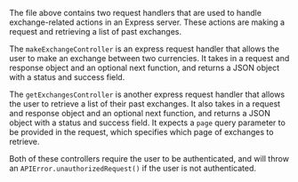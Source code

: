The file above contains two request handlers that are used to handle exchange-related actions in an Express server. These actions are making a request and retrieving a list of past exchanges.

The `makeExchangeController` is an express request handler that allows the user to make an exchange between two currencies. It takes in a request and response object and an optional next function, and returns a JSON object with a status and success field.

The `getExchangesController` is another express request handler that allows the user to retrieve a list of their past exchanges. It also takes in a request and response object and an optional next function, and returns a JSON object with a status and success field. It expects a `page` query parameter to be provided in the request, which specifies which page of exchanges to retrieve.

Both of these controllers require the user to be authenticated, and will throw an `APIError.unauthorizedRequest()` if the user is not authenticated.
